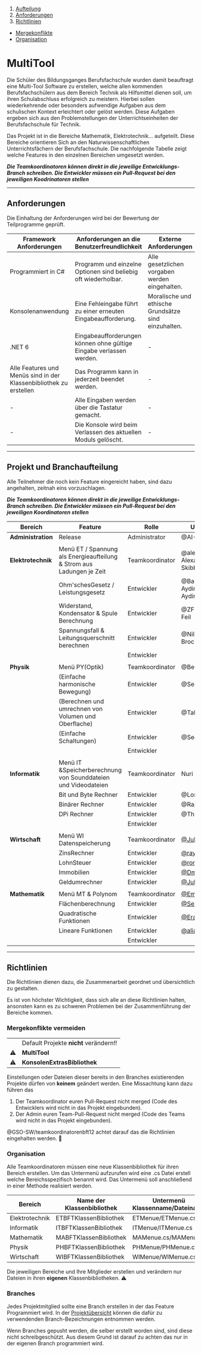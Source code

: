1. [Aufteilung](#projekt-und-branchaufteilung)
2. [Anforderungen](#anforderungen)
3. [Richtlinien](#richtlinien)  
- [Mergekonflikte](#mergekonflikte-vermeiden)  
- [Organisation](#organisation)  


# MultiTool
Die Schüler des Bildungsganges Berufsfachschule wurden damit beauftragt eine Multi-Tool Software zu erstellen, welche allen kommenden Berufsfachschülern aus dem Bereich Technik als Hilfsmittel dienen soll, um ihren Schulabschluss erfolgreich zu meistern. Hierbei sollen wiederkehrende oder besonders aufwendige Aufgaben aus dem schulischen Kontext erleichtert oder gelöst werden. Diese Aufgaben ergeben sich aus den Problemstellungen der Unterrichtseinheiten der Berufsfachschule für Technik. 

Das Projekt ist in die Bereiche Mathematik, Elektrotechnik… aufgeteilt. Diese Bereiche orientieren Sich an den Naturwissenschaftlichen Unterrichtsfächern der Berufsfachschule. Die nachfolgende Tabelle zeigt welche Features in den einzelnen Bereichen umgesetzt werden.


***Die Teamkoordinatoren können direkt in die jeweilige Entwicklungs-Branch schreiben. Die Entwickler müssen ein Pull-Request bei den jeweiligen Koodrinatoren stellen*** 

---

## Anforderungen

Die Einhaltung der Anforderungen wird bei der Bewertung der Teilprogramme geprüft.

|Framework Anforderungen | Anforderungen an die Benutzerfreundlichkeit| Externe Anforderungen|
|----------|----------|----------|
|Programmiert in C#|Programm und einzelne Optionen sind beliebig oft wiederholbar.|Alle gesetzlichen vorgaben werden eingehalten.|
|Konsolenanwendung|Eine Fehleingabe führt zu einer erneuten Eingabeaufforderung.|Moralische und ethische Grundsätze sind einzuhalten.|
|.NET 6 |Eingabeaufforderungen können ohne gültige Eingabe verlassen werden. |-|
|Alle Features und Menüs sind in der Klassenbibliothek zu erstellen|Das Programm kann in jederzeit beendet werden.|-|
|-|Alle Eingaben werden über die Tastatur gemacht.|-|
|-|Die Konsole wird beim Verlassen des aktuellen Moduls gelöscht.|-|

---

## Projekt und Branchaufteilung

Alle Teilnehmer die noch kein Feature eingereicht haben, sind dazu angehalten, zeitnah eins vorzuschlagen. 

***Die Teamkoordinatoren können direkt in die jeweilige Entwicklungs-Branch schreiben. Die Entwickler müssen ein Pull-Request bei den jeweiligen Koordinatoren stellen*** 

| Bereich     	    | Feature 	|Rolle		        |Username	|Branch		             |
| --------------- 	| -------- 	|------		        |--------	|-----------	         |
|**Administration**	|Release    |Administrator		|@AI-Assistant|Release, main         |
|		                |	          |		              |      		|		                   |		
|**Elektrotechnik**	|Menü ET /  Spannung als Energieaufteilung & Strom aus Ladungen je Zeit   |Teamkoordinator  |@alex030406 Alexander Skibbe         |ETEntwicklung,Feature1|
|                   |Ohm'schesGesetz / Leistungsgesetz           |Entwickler       |@Baran-Aydin05 Baran Aydin         |Feature2              |
|                   |Widerstand, Kondensator & Spule Berechnung           |Entwickler       |@ZFNico Nico Feil         |Feature3              |
|                   |Spannungsfall & Leitungsquerschnitt berechnen           |Entwickler       |@Nilsbrocki Nils Brockert        |Feature4              |
|                   |           |Entwickler       |         |Feature5              |
|		                |	          |              		|		      |		                   |		
|**Physik**	        |Menü PY(Optik)|Teamkoordinator  |@BerkayyI|PHEntwicklung	,Feature6|
|		                |  (Einfache harmonische Bewegung)   |Entwickler |@SeannPr |Feature7              |		
|		                |(Berechnen und umrechnen von Volumen und Oberflache)|Entwickler	      |@Talhak06|Feature8              |
|		                | (Einfache Schaltungen)   |Entwickler  |@Sedatz52|Feature9              |
|		                |           |Entwickler       |         |Feature10             |		
|		                |	          |                 |         |                      |				
|**Informatik**	    |Menü IT &Speicherberechnung von Sounddateien und Videodateien|Teamkoordinator  | Nuri    |ITEntwicklung,Feature11|				
|		                |Bit und Byte Rechner |Entwickler       |@LordAlendAita|Feature12             |		
|		                |Binärer Rechner|Entwickler       |@Raphael2005H|Feature13             |	
|		                |DPi Rechner|Entwickler       |@TheRaim22|Feature14             |			
|		                |	          |Entwickler       |         |Feature15             |			
|		                |	          |	                |		      |		                   |
|**Wirtschaft**	    |Menü WI Datenspeicherung|Teamkoordinator  |<a href="https://github.com/Julcraftlp">@Julcraftlp</a>|WIEntwicklung,Feature16|				
|		                |ZinsRechner|Entwickler       |<a href="https://github.com/murii74">@ray</a>|Feature17             |		
|		                |LohnSteuer|Entwickler       |<a href="https://github.com/romeohodeifa">@romeohodaifa</a>|Feature18             |		
|		                |Immobilien|Entwickler       |<a href="https://github.com/demkodim">@Dmytro Demko</a>|Feature19             |
|		                |Geldumrechner|Entwickler       |<a href="https://github.com/Julcraftlp">@Julcraftlp</a>|Feature20             |	
|		                |	          |	              	|		      |                   	 |					
|**Mathematik**	    |Menü MT & Polynom|Teamkoordinator  | <a href="https://github.com/EmirCGN">@EmirCGN<a/>        |MAEntwicklung,Feature21|				
|		                |Flächenberechnung           |Entwickler       | <a href="https://github.com/Selo05">@Selo05<a/>        |Feature22             |		
|		                | Quadratische Funktionen          |Entwickler       | <a href="https://github.com/ErayAlish">@ErayAlish<a/>        |Feature23             |		
|		                |  Lineare Funktionen         |Entwickler       | <a href="https://github.com/aliaaalmustafa">@aliaaalmustafa<a/> 	      |Feature24             |
|		                |           |Entwickler	      |       	|Feature25             |


---

## Richtlinien

Die Richtlinien dienen dazu, die Zusammenarbeit geordnet und übersichtlich zu gestalten. 

Es ist von höchster Wichtigkeit, dass sich alle an diese Richtlinien halten, ansonsten kann es zu schweren Problemen bei der Zusammenführung der Bereiche kommen. 

### Mergekonflikte vermeiden

|||
| ----------- 	| ----------- 	|
|  | Default Projekte **nicht** verändern!!|
| ⚠️ |**MultiTool** |
| ⚠️  |**KonsolenExtrasBibliothek**  |

Einstellungen oder Dateien dieser bereits in den Branches existierenden Projekte dürfen von **keinem** geändert werden. Eine Missachtung kann dazu führen das 

1. Der Teamkoordinator euren Pull-Request nicht merged (Code des Entwicklers wird nicht in das Projekt eingebunden).
2. Der Admin euren Team-Pull-Request nicht merged (Code des Teams wird nicht in das Projekt eingebunden).

@GSO-SW/teamkoordinatorenbft12  achtet darauf das die Richtlinien eingehalten werden. 🦅 


### Organisation

Alle Teamkoordinatoren müssen eine neue Klassenbibliothek für ihren Bereich erstellen. Um das Untermenü aufzurufen wird eine .cs Datei erstell welche Bereichsspezifisch benannt wird. Das Untermenü soll anschließend in einer Methode realisiert werden. 

|Bereich|Name der Klassenbibliothek|Untermenü Klassenname/Dateiname|Methodenbezeichnung|
| ----------- 	| ----------- 	| ----------- 	| ----------- 	|
| Elektrotechnik | ETBFTKlassenBibliothek|ETMenue/ETMenue.cs|ETSubMenue|
| Informatik|ITBFTKlassenBibliothek |ITMenue/ITMenue.cs|ITSubMenue|
| Mathematik  |MABFTKlassenBibliothek |MAMenue.cs/MAMenue|MASubMenue|
|Physik|PHBFTKlassenBibliothek|PHMenue/PHMenue.cs|PHSubMenue|
|Wirtschaft|WIBFTKlassenBibliothek|WIMenue/WIMenue.cs|WISubMenue|

Die jeweiligen Bereiche und Ihre Mitglieder erstellen und verändern nur Dateien in ihren **eigenen** Klassenbibliotheken. ⚠️ 

### Branches

Jedes Projektmitglied sollte eine Branch erstellen in der das Feature Programmiert wird. In der [Projektübersicht](#projekt-und-branchaufteilung) können die dafür zu verwendenden Branch-Bezeichnungen entnommen werden. 

Wenn Branches gepusht werden, die selber erstellt worden sind, sind diese nicht schreibgeschützt. Aus diesem Grund ist darauf zu achten das nur in der eigenen Branch programmiert wird.
